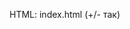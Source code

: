 HTML: index.html   (+/- так)
<script src="..../index.js">


JS: index.js   (В точности так)
import {MMath, CColor, HHelp} from 'https://thissasha.github.io/simpleJs/ssimple/ssimple.js'
